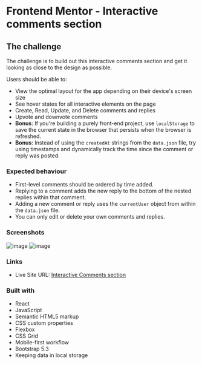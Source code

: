 # Frontend Mentor - Interactive comments section

## The challenge

The challenge is to build out this interactive comments section and get it looking as close to the design as possible.

Users should be able to:

- View the optimal layout for the app depending on their device's screen size
- See hover states for all interactive elements on the page
- Create, Read, Update, and Delete comments and replies
- Upvote and downvote comments
- **Bonus**: If you're building a purely front-end project, use `localStorage` to save the current state in the browser that persists when the browser is refreshed.
- **Bonus**: Instead of using the `createdAt` strings from the `data.json` file, try using timestamps and dynamically track the time since the comment or reply was posted.

### Expected behaviour

- First-level comments should be ordered by time added.
- Replying to a comment adds the new reply to the bottom of the nested replies within that comment.
- Adding a new comment or reply uses the `currentUser` object from within the `data.json` file.
- You can only edit or delete your own comments and replies.

### Screenshots
![image](https://github.com/NataliaPiorkowska/FrontendMentor/assets/77283697/21bd3471-9113-45be-9658-8a5e8fee4692)
![image](https://github.com/NataliaPiorkowska/FrontendMentor/assets/77283697/0bec68ae-1bd0-4c23-8de0-57451aac0433)

### Links
- Live Site URL: [Interactive Comments section](https://interactive-comments-section-ivory-pi.vercel.app/)

### Built with
- React
- JavaScript
- Semantic HTML5 markup
- CSS custom properties
- Flexbox
- CSS Grid
- Mobile-first workflow
- Bootstrap 5.3
- Keeping data in local storage

